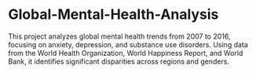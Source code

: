 # Global-Mental-Health-Analysis
This project analyzes global mental health trends from 2007 to 2016, focusing on anxiety, depression, and substance use disorders. Using data from the World Health Organization, World Happiness Report, and World Bank, it identifies significant disparities across regions and genders.
